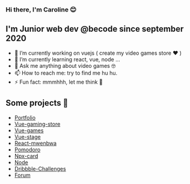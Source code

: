 ### Hi there, I'm Caroline 😊

## I'm Junior web dev @becode since september 2020

- 🔭 I’m currently working on vuejs ( create my video games store ❤️ )
- 🌱 I’m currently learning react, vue, node ...
- 💬 Ask me anything about video games 🤓
- 📫 How to reach me: try to find me hu hu.
- ⚡ Fun fact: mmmhhh, let me think 🤔	

## Some projects 👾
* [Portfolio](https://brave-tesla-b79353.netlify.app/)
* [Vue-gaming-store](https://mystifying-villani-19d962.netlify.app/#/)
* [Vue-games](https://peaceful-jennings-bc0dff.netlify.app/)
* [Vue-stage](https://vibrant-brown-cfdb1f.netlify.app/#/)
* [React-mwenbwa](https://leaf-game.herokuapp.com/)
* [Pomodoro](https://reverent-yalow-ca6469.netlify.app/)
* [Npx-card](https://www.npmjs.com/package/spooknick)
* [Node](https://www.npmjs.com/package/@spooknick/holidates)
* [Dribbble-Challenges](https://github.com/iCarolinei/The-BeCode-Dribbble-Challenges---part-one)
* [Forum](https://bcbb-thewho.herokuapp.com/index.php)


![<Img>](https://www.eff.org/files/issues/gaymers.png)
